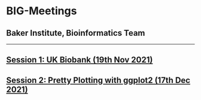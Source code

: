 # BIG-Meetings

## Baker Institute, Bioinformatics Team

---

## [Session 1: UK Biobank (19th Nov 2021)](session-1/)

## [Session 2: Pretty Plotting with ggplot2 (17th Dec 2021)](/211217-Session2/BIG_ggplot2.html)
